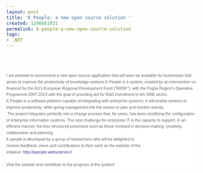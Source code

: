 ```yaml
---
layout: post
title: 'K People: a new open source solution '
created: 1296661931
permalink: k-people-a-new-open-source-solution
tags:
- .NET
---
```

<p>&nbsp;</p>
<div>&nbsp;</div>
<div>
<div style="margin-top: 0px; margin-right: 0px; margin-bottom: 0px; margin-left: 0px; padding-top: 0px; padding-right: 0px; padding-bottom: 0px; padding-left: 0px; font-family: Tahoma, Verdana, Arial, Helvetica, sans-serif; font-size: 75%; font-weight: normal; line-height: 160%; background-color: rgb(255, 255, 255); color: rgb(102, 102, 102); ">I am pleased to recommend a new open source application that will soon be available for businesses that aimes to improve the productivity of knowledge workers.K People is a system, created by an intervention co-financed by the EU's European Regional Development Fund (&quot;ERDF&quot;), with the Puglia Region's Operative Programme 2007-2013 with the goal of providing aid for R&amp;D investment in teh SME sector.&nbsp;&nbsp;
<div style="margin-top: 0px; margin-right: 0px; margin-bottom: 0px; margin-left: 0px; padding-top: 0px; padding-right: 0px; padding-bottom: 0px; padding-left: 0px; position: relative; ">K&nbsp;People is a software platform capable of integrating with enterprise systems. It will enable workers to improve productivity, while giving management the the means to plan and monitor activity.</div>
<div style="margin-top: 0px; margin-right: 0px; margin-bottom: 0px; margin-left: 0px; padding-top: 0px; padding-right: 0px; padding-bottom: 0px; padding-left: 0px; position: relative; ">&nbsp;The project integrates perfectly into a change process that, for years, has been modifying the configuration of enterprise information systems. The next challenge for enterprise IT is the capacity to support, in an efficient manner, the less structured processes such as those involved in decision-making, creativity, collaborative and planning.</div>
<div style="margin-top: 0px; margin-right: 0px; margin-bottom: 0px; margin-left: 0px; padding-top: 0px; padding-right: 0px; padding-bottom: 0px; padding-left: 0px; position: relative; ">K people&nbsp;<span title="Fai clic per visualizzare le traduzioni alternative" style="margin-top: 0px; margin-right: 0px; margin-bottom: 0px; margin-left: 0px; padding-top: 0px; padding-right: 0px; padding-bottom: 0px; padding-left: 0px; ">is developed</span>&nbsp;<span title="Fai clic per visualizzare le traduzioni alternative" style="margin-top: 0px; margin-right: 0px; margin-bottom: 0px; margin-left: 0px; padding-top: 0px; padding-right: 0px; padding-bottom: 0px; padding-left: 0px; ">by a group</span>&nbsp;<span title="Fai clic per visualizzare le traduzioni alternative" style="margin-top: 0px; margin-right: 0px; margin-bottom: 0px; margin-left: 0px; padding-top: 0px; padding-right: 0px; padding-bottom: 0px; padding-left: 0px; ">of</span>&nbsp;<span title="Fai clic per visualizzare le traduzioni alternative" style="margin-top: 0px; margin-right: 0px; margin-bottom: 0px; margin-left: 0px; padding-top: 0px; padding-right: 0px; padding-bottom: 0px; padding-left: 0px; ">researchers</span>&nbsp;<span title="Fai clic per visualizzare le traduzioni alternative" style="margin-top: 0px; margin-right: 0px; margin-bottom: 0px; margin-left: 0px; padding-top: 0px; padding-right: 0px; padding-bottom: 0px; padding-left: 0px; ">who</span>&nbsp;<span title="Fai clic per visualizzare le traduzioni alternative" style="margin-top: 0px; margin-right: 0px; margin-bottom: 0px; margin-left: 0px; padding-top: 0px; padding-right: 0px; padding-bottom: 0px; padding-left: 0px; ">will be</span>&nbsp;<span title="Fai clic per visualizzare le traduzioni alternative" style="margin-top: 0px; margin-right: 0px; margin-bottom: 0px; margin-left: 0px; padding-top: 0px; padding-right: 0px; padding-bottom: 0px; padding-left: 0px; ">delighted</span>&nbsp;<span title="Fai clic per visualizzare le traduzioni alternative" style="margin-top: 0px; margin-right: 0px; margin-bottom: 0px; margin-left: 0px; padding-top: 0px; padding-right: 0px; padding-bottom: 0px; padding-left: 0px; ">to receive</span>&nbsp;<span title="Fai clic per visualizzare le traduzioni alternative" style="margin-top: 0px; margin-right: 0px; margin-bottom: 0px; margin-left: 0px; padding-top: 0px; padding-right: 0px; padding-bottom: 0px; padding-left: 0px; ">feedback,</span>&nbsp;<span title="Fai clic per visualizzare le traduzioni alternative" style="margin-top: 0px; margin-right: 0px; margin-bottom: 0px; margin-left: 0px; padding-top: 0px; padding-right: 0px; padding-bottom: 0px; padding-left: 0px; ">views</span>&nbsp;<span title="Fai clic per visualizzare le traduzioni alternative" style="margin-top: 0px; margin-right: 0px; margin-bottom: 0px; margin-left: 0px; padding-top: 0px; padding-right: 0px; padding-bottom: 0px; padding-left: 0px; ">and</span>&nbsp;<span title="Fai clic per visualizzare le traduzioni alternative" style="margin-top: 0px; margin-right: 0px; margin-bottom: 0px; margin-left: 0px; padding-top: 0px; padding-right: 0px; padding-bottom: 0px; padding-left: 0px; ">contributions</span>&nbsp;<span title="Fai clic per visualizzare le traduzioni alternative" style="margin-top: 0px; margin-right: 0px; margin-bottom: 0px; margin-left: 0px; padding-top: 0px; padding-right: 0px; padding-bottom: 0px; padding-left: 0px; ">to their</span>&nbsp;<span title="Fai clic per visualizzare le traduzioni alternative" style="margin-top: 0px; margin-right: 0px; margin-bottom: 0px; margin-left: 0px; padding-top: 0px; padding-right: 0px; padding-bottom: 0px; padding-left: 0px; ">work</span>&nbsp;<span title="Fai clic per visualizzare le traduzioni alternative" style="margin-top: 0px; margin-right: 0px; margin-bottom: 0px; margin-left: 0px; padding-top: 0px; padding-right: 0px; padding-bottom: 0px; padding-left: 0px; ">on the website</span>&nbsp;<span title="Fai clic per visualizzare le traduzioni alternative" style="margin-top: 0px; margin-right: 0px; margin-bottom: 0px; margin-left: 0px; padding-top: 0px; padding-right: 0px; padding-bottom: 0px; padding-left: 0px; ">of the initiative:&nbsp;</span><a style="color: rgb(51, 51, 153); margin-top: 0px; margin-right: 0px; margin-bottom: 0px; margin-left: 0px; padding-top: 0px; padding-right: 0px; padding-bottom: 0px; padding-left: 0px; text-decoration: none; " href="http://kpeople.webscience.it/web/k-people-community/sistema">http://kpeople.webscience.i</a>t</div>
<div style="margin-top: 0px; margin-right: 0px; margin-bottom: 0px; margin-left: 0px; padding-top: 0px; padding-right: 0px; padding-bottom: 0px; padding-left: 0px; position: relative; ">&nbsp;</div>
<div style="margin-top: 0px; margin-right: 0px; margin-bottom: 0px; margin-left: 0px; padding-top: 0px; padding-right: 0px; padding-bottom: 0px; padding-left: 0px; position: relative; ">Visit the website and contribute to the progress of the system!</div>
</div>
</div>
